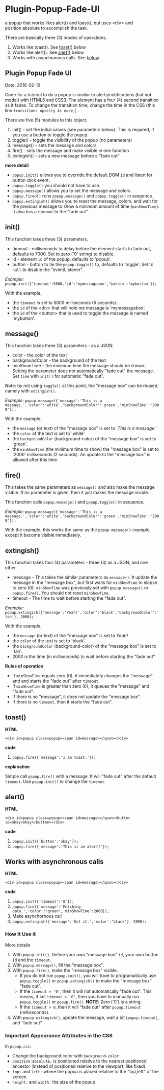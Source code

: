 # Plugin-Popup-Fade-UI
a popup that works likes alert() and toast(), but uses &lt;div> and position:absolute to accomplish the task.

There are basically three (3) modes of operations.

1. Works like toast(). See [toast()](#toast) below
2. Works like alert(). See [alert()](#alert) below
3. Works with asynchronous calls. See [below](#asyncCalls)

## Plugin Popup Fade UI ##
Date: 2016-02-19

Code for a tutorial to do a popup is similar to alerts/notifications (but not modal) with HTML5 and CSS3. The element has a four (4) second transition as it fades. To change the transition time, change the time in the CSS (this line `transition: opacity 4s ease;`) .

There are five (5) modules to this object.

1. init()      - set the initial values (see parameters below). This is required, if you use a button to toggle the popup.
2. toggle()    - toggle the visibility of the popup (no parameters)
3. message()   - sets the message and colors
4. fire()      - sets the message and make visible in one function
5. extingish() - sets a new message before a "fade out"

**more detail**

- `popup.init()` allows you to override the default DOM `id` and listen for button click event.
- `popup.toggle()` you should not have to use.
- `popup.message()` allows you to set the message and colors.
- `popup.fired()` runs `popup.message()` and `popup.toggle()` in sequence.
- `popup.extingish()` allows you to reset the message, colors, and wait for the previous message to show a minimum amount of time (`minShowTime`). It also has a `timeout` to the "fade out".

## init() ##

This function takes three (3) parameters.

- timeout - milliseconds to delay before the element starts to fade out, defaults to 7000. Set to zero ('0' string) to disable.
- id      - element `id` of the popup, defaults to 'popup'.
- button  - button to tie the `popup.toggle()` to, defaults to 'toggle'. Set to `null` to disable the "eventListener".

*Example:* ` popup.init({'timeout':5000,'id':'mymessagebox','button':'mybutton'}); `

With the example,
- the `timeout` is set to 5000 milliseconds (5 seconds).
- the `id` of the &lt;div&gt; that will hold me message is 'mymessagebox'.
- the `id` of the &lt;button&gt; that is used to toggle the message is named 'mybutton'.

## message() ##

This function takes three (3) parameters - as a JSON.

- color           - the color of the text
- backgroundColor - the background of the text
- minShowTime     - the minimum time the message should be shown. Setting the parameter does not automatically "fade out" the message. Set `time` with `init()` for automatic "fade out".

Note: by not using `toggle()` at this point, the "message box" can be reused; namely with `extingish()`.

*Example:* `popup.message({'message':'This is a message.','color':'white','backgroundColor':'green','minShowTime':'2000'});`

With the example,
- the `message` (or text) of the "message box" is set to *'This is a message.'*
- the `color` of the text is set to 'white'
- the `backgroundColor` (background-color) of the "message box" is set to 'green'.
- the `minShowTime` (the minimum time to show) the "message box" is set to '2000' milliseconds (2 seconds). An update to the "message box" is allowed after this time.

## fire() ##

This takes the same parameters as `message()` and also make the message visible. If no parameter is given, then it just makes the message visible. 

This function calls `popup.message()` and `popup.toggle()` in sequence.

*Example:* `popup.message({'message':'This is a message.','color':'white','backgroundColor':'green','minShowTime':'2000'});`

With the example, this works the same as the `popup.message()` example, except it become visible immediately.


## extingish() ##

This function takes four (4) parameters - three (3) as a JSON, and one other.

- message - This takes the similar parameters as `message()`. It update the message in the "message box", but first waits for `minShowTime` to elapse to zero (0). `minShowTime` was previously set with `popup.message()` or `popup.fire()`. You should not reset `minShowTime`.
- timeout - The time to wait before starting the "fade out".


*Example:* ` popup.extingish({'message':'Yeah!','color':'black','backgroundColor':'tan'}, 2000); `

With the example, 
- the `message` (or text) of the "message box" is set to *Yeah!*
- the `color` of the text is set to 'black'
- the `backgroundColor` (background-color) of the "message box" is set to 'tan'.
- 2000 is the time (in milliseconds) to wait before starting the "fade out"

**Rules of operation**

- If `minShowTime` equals zero (0), it immediately changes the "message" and and starts the "fade out" after `timeout`.
- If `minShowTime` is greater than zero (0), it queues the "message" and "fade out".
- If there is no "message", it does not update the "message box".
- If there is no `timeout`, then it starts the "fade out".

## <a name=toast>toast()</a> ##

**HTML**

    <div id=popup class=popup><span id=message></span></div>

**code**

1. `popup.fire({'message':'I am toast.'});`

**explanation**

Simple call `popup.fire()` with a message. It will "fade out" after the default `timeout`. Use `popup.init()` to change the `timeout`.

## <a name=alert>alert()</a> ##

**HTML**

    <div id=popup class=popup><span id=message></span><button id=okay>okay</button></div>

**code**

1. `popup.init({'button':'okay'});`
2. `popup.fire({'message':'This is an alert!'});`



## <a name=asyncCalls>Works with asynchronous calls</a> ##

**HTML**

    <div id=popup class=popup><span id=message></span></div>

**code**

1. `popup.init({'timeout':'0'});`
2. `popup.fire({'message':'Fetching data.','color':'green','minShowTime':2000});`
3. Make asynchornous call
4. `popup.extingish({'message':'Got it.','color':'black'}, 2000);`

### How It Use it ###

More details

1. With `popup.init()`, Define your own "message box" `id`, your own button `id` and the `timeout`.
2. With `popup.message()`, fill the "message box".
3. With `popup.fire()`, make the "message box" visible.
    - If you do not run `popup.init()`, you will have to programatically use `popup.toggle()` or `popup.extingish()` to make the "message box" "fade out".
    - If the `timeout = '0'`, then it will not automatically "fade out". This means, if set `timeout = '0'`, then you have to manually run `popup.toggle()` or `popup.fire()`. **NOTE:** Zero ('0') is a string.
    - If the `timeout > 0`, then it will "fade out" after `popup.timeout` (milliseconds).
4. With `popup.extingish()`, update the message, wait a bit (`popup.timeout`), and "fade out"

### Important Appearance Attributes in the CSS ##

In `popup.css`:

- Change the background color with `background-color:`
- `position:absolute;` is positioned relative to the nearest positioned ancestor (instead of positioned relative to the viewport, like fixed).
- `top:` and `left:` where the popup is placed relative to the "top,left" of the screen.
- `height:` and `width:` the size of the popup.
